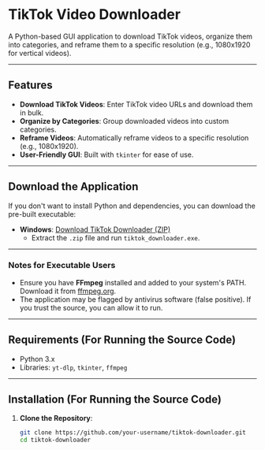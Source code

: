 # TikTok Video Downloader

A Python-based GUI application to download TikTok videos, organize them into categories, and reframe them to a specific resolution (e.g., 1080x1920 for vertical videos).

---

## Features
- **Download TikTok Videos**: Enter TikTok video URLs and download them in bulk.
- **Organize by Categories**: Group downloaded videos into custom categories.
- **Reframe Videos**: Automatically reframe videos to a specific resolution (e.g., 1080x1920).
- **User-Friendly GUI**: Built with `tkinter` for ease of use.

---

## Download the Application

If you don't want to install Python and dependencies, you can download the pre-built executable:

- **Windows**: [Download TikTok Downloader (ZIP)](tiktok_downloader.zip)
  - Extract the `.zip` file and run `tiktok_downloader.exe`.

---

### Notes for Executable Users
- Ensure you have **FFmpeg** installed and added to your system's PATH. Download it from [ffmpeg.org](https://ffmpeg.org/).
- The application may be flagged by antivirus software (false positive). If you trust the source, you can allow it to run.

---

## Requirements (For Running the Source Code)
- Python 3.x
- Libraries: `yt-dlp`, `tkinter`, `ffmpeg`

---

## Installation (For Running the Source Code)

1. **Clone the Repository**:
   ```bash
   git clone https://github.com/your-username/tiktok-downloader.git
   cd tiktok-downloader
